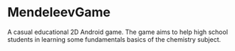 # MendeleevGame
A casual educational 2D Android game. The game aims to help high school students in learning some fundamentals basics of the chemistry subject.
